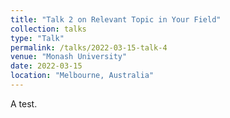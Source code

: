 ```yaml
---
title: "Talk 2 on Relevant Topic in Your Field"
collection: talks
type: "Talk"
permalink: /talks/2022-03-15-talk-4
venue: "Monash University"
date: 2022-03-15
location: "Melbourne, Australia"
---
```


A test.
